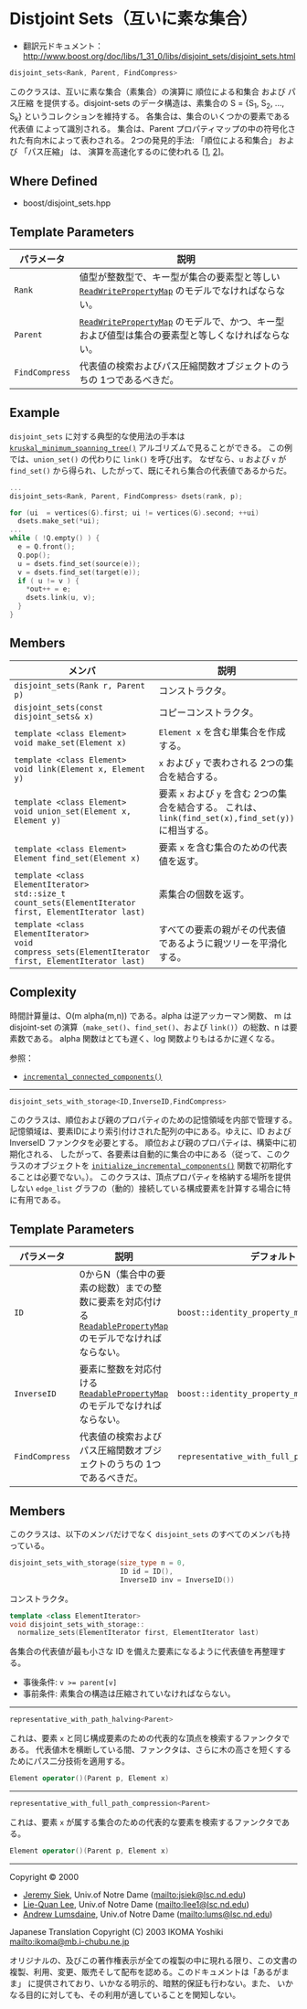 # Distjoint Sets（互いに素な集合）

- 翻訳元ドキュメント： <http://www.boost.org/doc/libs/1_31_0/libs/disjoint_sets/disjoint_sets.html>

```cpp
disjoint_sets<Rank, Parent, FindCompress>
```

このクラスは、互いに素な集合（素集合）の演算に 順位による和集合 および パス圧縮 を提供する。disjoint-sets のデータ構造は、素集合の S = {S<sub>1</sub>, S<sub>2</sub>, ..., S<sub>k</sub>} というコレクションを維持する。 各集合は、集合のいくつかの要素である 代表値 によって識別される。 集合は、Parent プロパティマップの中の符号化された有向木によって表わされる。 2つの発見的手法: 「順位による和集合」 および 「パス圧縮」 は、 演算を高速化するのに使われる  [[1](disjoint_sets/bibliography.md#tarjan83), [2](disjoint_sets/bibliography.md#clr90)]。


## Where Defined
- boost/disjoint_sets.hpp


## Template Parameters

| パラメータ     | 説明 |
|----------------|------|
| `Rank`         | 値型が整数型で、キー型が集合の要素型と等しい [`ReadWritePropertyMap`](property_map/ReadWritePropertyMap.md.nolink) のモデルでなければならない。 |
| `Parent`       | [`ReadWritePropertyMap`](property_map/ReadWritePropertyMap.md.nolink) のモデルで、かつ、キー型および値型は集合の要素型と等しくなければならない。 |
| `FindCompress` | 代表値の検索およびパス圧縮関数オブジェクトのうちの 1つであるべきだ。 |


## Example
`disjoint_sets` に対する典型的な使用法の手本は [`kruskal_minimum_spanning_tree()`](graph/kruskal_minimum_spanning_tree.md.nolink) アルゴリズムで見ることができる。 この例では、`union_set()` の代わりに `link()` を呼び出す。 なぜなら、`u` および `v` が `find_set()` から得られ、したがって、既にそれら集合の代表値であるからだ。

```cpp
...
disjoint_sets<Rank, Parent, FindCompress> dsets(rank, p);

for (ui  = vertices(G).first; ui != vertices(G).second; ++ui)
  dsets.make_set(*ui);
...
while ( !Q.empty() ) {
  e = Q.front();
  Q.pop();
  u = dsets.find_set(source(e));
  v = dsets.find_set(target(e));
  if ( u != v ) {
    *out++ = e;
    dsets.link(u, v);
  }
}
```


## Members

| メンバ | 説明 |
|--------|------|
| `disjoint_sets(Rank r, Parent p)` | コンストラクタ。 |
| `disjoint_sets(const disjoint_sets& x)` | コピーコンストラクタ。 |
| `template <class Element>`<br/> `void make_set(Element x)` | `Element x` を含む単集合を作成する。 |
| `template <class Element>`<br/> `void link(Element x, Element y)` | `x` および `y` で表わされる 2つの集合を結合する。 |
| `template <class Element>`<br/> `void union_set(Element x, Element y)` | 要素 `x` および `y` を含む 2つの集合を結合する。 これは、`link(find_set(x),find_set(y))` に相当する。 |
| `template <class Element>`<br/> `Element find_set(Element x)` | 要素 `x` を含む集合のための代表値を返す。 |
| `template <class ElementIterator>`<br/> `std::size_t count_sets(ElementIterator first, ElementIterator last)` | 素集合の個数を返す。 |
| `template <class ElementIterator>`<br/> `void compress_sets(ElementIterator first, ElementIterator last)` | すべての要素の親がその代表値であるように親ツリーを平滑化する。 |


## Complexity
時間計算量は、O(m alpha(m,n)) である。alpha は逆アッカーマン関数、 m は disjoint-set の演算（`make_set()`、`find_set()`、および `link()`）の総数、n は要素数である。 alpha 関数はとても遅く、log 関数よりもはるかに遅くなる。


参照：

- [`incremental_connected_components()`](graph/incremental_connected_components.md.nolink)


***

```cpp
disjoint_sets_with_storage<ID,InverseID,FindCompress>
```

このクラスは、順位および親のプロパティのための記憶領域を内部で管理する。 記憶領域は、要素IDにより索引付けされた配列の中にある。ゆえに、ID および InverseID ファンクタを必要とする。 順位および親のプロパティは、構築中に初期化される、 したがって、各要素は自動的に集合の中にある（従って、このクラスのオブジェクトを [`initialize_incremental_components()`](graph/incremental_components.md.nolink#sec:initialize-incremental-components) 関数で初期化することは必要でない。）。 このクラスは、頂点プロパティを格納する場所を提供しない `edge_list` グラフの（動的）接続している構成要素を計算する場合に特に有用である。


## Template Parameters

| パラメータ | 説明 | デフォルト |
|------------|------|------------|
| `ID` | 0からN（集合中の要素の総数）までの整数に要素を対応付ける [`ReadablePropertyMap`](property_map/ReadablePropertyMap.md.nolink) のモデルでなければならない。 | `boost::identity_property_map` |
| `InverseID` | 要素に整数を対応付ける [`ReadablePropertyMap`](property_map/ReadablePropertyMap.md.nolink) のモデルでなければならない。 | `boost::identity_property_map` |
| `FindCompress` | 代表値の検索およびパス圧縮関数オブジェクトのうちの 1つであるべきだ。 | `representative_with_full_path_compression` |


## Members
このクラスは、以下のメンバだけでなく `disjoint_sets` のすべてのメンバも持っている。

```cpp
disjoint_sets_with_storage(size_type n = 0,
                           ID id = ID(),
                           InverseID inv = InverseID())
```

コンストラクタ。


```cpp
template <class ElementIterator>
void disjoint_sets_with_storage::
  normalize_sets(ElementIterator first, ElementIterator last)
```

各集合の代表値が最も小さな ID を備えた要素になるように代表値を再整理する。 

- 事後条件: `v >= parent[v]`
- 事前条件: 素集合の構造は圧縮されていなければならない。 


***
```cpp
representative_with_path_halving<Parent>
```

これは、要素 `x` と同じ構成要素のための代表的な頂点を検索するファンクタである。 代表値木を横断している間、ファンクタは、さらに木の高さを短くするためにパス二分技術を適用する。

```cpp
Element operator()(Parent p, Element x)
```


***
```cpp
representative_with_full_path_compression<Parent>
```

これは、要素 `x` が属する集合のための代表的な要素を検索するファンクタである。

```cpp
Element operator()(Parent p, Element x)
```

***
Copyright © 2000

- [Jeremy Siek](http://www.boost.org/doc/libs/1_31_0/people/jeremy_siek.htm), Univ.of Notre Dame (<mailto:jsiek@lsc.nd.edu>)
- [Lie-Quan Lee](http://www.lsc.nd.edu/~llee1), Univ.of Notre Dame (<mailto:llee1@lsc.nd.edu>)
- [Andrew Lumsdaine](http://www.lsc.nd.edu/~lums), Univ.of Notre Dame (<mailto:lums@lsc.nd.edu>)

Japanese Translation Copyright (C) 2003 IKOMA Yoshiki <mailto:ikoma@mb.i-chubu.ne.jp>

オリジナルの、及びこの著作権表示が全ての複製の中に現れる限り、この文書の 複製、利用、変更、販売そして配布を認める。このドキュメントは「あるがまま」 に提供されており、いかなる明示的、暗黙的保証も行わない。また、 いかなる目的に対しても、その利用が適していることを関知しない。

